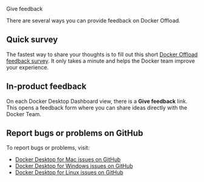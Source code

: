 Give feedback



There are several ways you can provide feedback on Docker Offload.

## Quick survey

The fastest way to share your thoughts is to fill out this short
[Docker Offload feedback
survey](https://docker.qualtrics.com/jfe/form/SV_br8Ki4CCdqeIYl0). It only takes
a minute and helps the Docker team improve your experience.

## In-product feedback

On each Docker Desktop Dashboard view, there is a **Give feedback** link. This
opens a feedback form where you can share ideas directly with the Docker Team.

## Report bugs or problems on GitHub

To report bugs or problems, visit:
- [Docker Desktop for Mac issues on
GitHub](https://github.com/docker/for-mac/issues)
- [Docker Desktop for Windows issues on GitHub](https://github.com/docker/for-win/issues)
- [Docker Desktop for Linux issues on
GitHub](https://github.com/docker/desktop-linux/issues)
